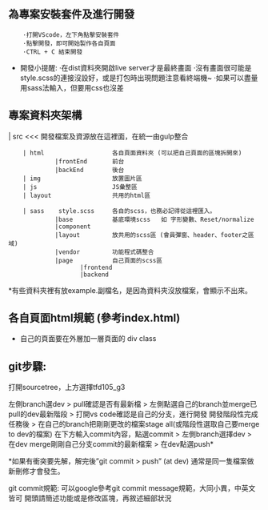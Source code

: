 ## 為專案安裝套件及進行開發
        ·打開VScode，左下角點擊安裝套件
        ·點擊開發，即可開始製作各自頁面
        ·CTRL + C 結束開發

* 開發小提醒: 
        ·在dist資料夾開啟live server才是最終畫面
        ·沒有畫面很可能是style.scss的連接沒設好，或是打包時出現問題注意看終端機~
        ·如果可以盡量用sass法輸入，但要用css也沒差
        

## 專案資料夾架構
  | src  <<<   開發檔案及資源放在這裡面，在統一由gulp整合
    
        | html                   各自頁面資料夾 (可以把自己頁面的區塊拆開來)
                 |frontEnd       前台
                 |backEnd        後台
        | img                    放置圖片區
        | js                     JS彙整區
        | layout                 共用的html區

        | sass    style.scss     各自的scss，也務必記得從這裡匯入。
                 |base           基底環境scss   如 字形變數、Reset/normalize
                 |component
                 |layout         放共用的scss區 (會員彈窗、header、footer之區域)
                 |vendor         功能程式碼整合
                 |page           自己頁面的scss區
                        |frontend
                        |backend
                
                

*有些資料夾裡有放example.副檔名，是因為資料夾沒放檔案，會顯示不出來。
## 各自頁面html規範 (參考index.html)
* 自己的頁面要在外層加一層頁面的 div class
<div class="wrapper_index">   <!-- <class="wrapper"> 改成 <div class="wrapper_index">  -->
</div>





## git步驟:

打開sourcetree，上方選擇tfd105_g3

左側branch選dev > pull確認是否有最新檔 > 左側點選自己的branch並merge已pull的dev最新階段 > 打開vs code確認是自己的分支，進行開發
開發階段性完成任務後 > 在自己的branch把剛剛更改的檔案stage all(或階段性選取自己要merge to dev的檔案) 在下方輸入commit內容，點選commit > 左側branch選擇dev > 在dev merge剛剛自己分支commit的最新檔案 > 在dev點選push*

*如果有衝突要先解，解完後”git commit > push” (at dev) 通常是同一隻檔案做新刪修才會發生。

git commit規範:
可以google參考git commit message規範，大同小異，中英文皆可
開頭請簡述功能或是修改區塊，再敘述細部狀況